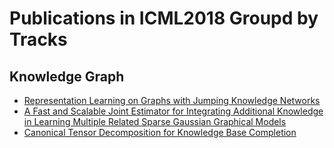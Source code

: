 # Publications in ICML2018 Groupd by Tracks
## Knowledge Graph
* [Representation Learning on Graphs with Jumping Knowledge Networks](./kcy_ICML2018/README.md)
* [A Fast and Scalable Joint Estimator for Integrating Additional Knowledge in Learning Multiple Related Sparse Gaussian Graphical Models](./bay_ICML20188/README.md)
* [Canonical Tensor Decomposition for Knowledge Base Completion](./tng_ICML2018/README.md)

